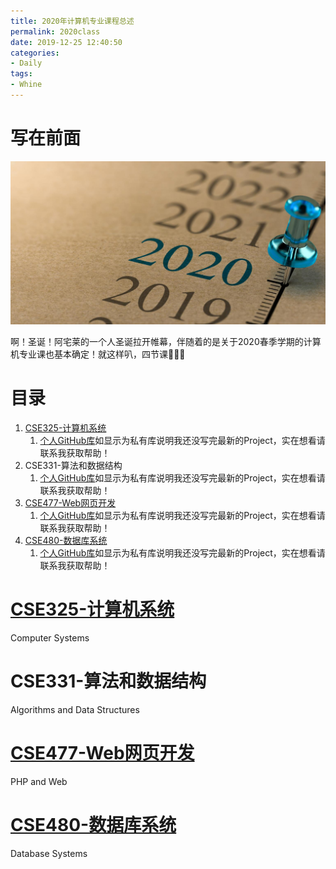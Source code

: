 ```yaml
---
title: 2020年计算机专业课程总述
permalink: 2020class
date: 2019-12-25 12:40:50
categories:
- Daily
tags:
- Whine
---
```


# 写在前面

![](https://raw.githubusercontent.com/liutiantian233/Blog/master/201912/2020pin.jpg)

啊！圣诞！阿宅莱的一个人圣诞拉开帷幕，伴随着的是关于2020春季学期的计算机专业课也基本确定！就这样叭，四节课🐛🐛🐛

<!-- more -->

# 目录

1. [CSE325-计算机系统](https://www.cse.msu.edu/~cse325/)
   1. [个人GitHub库](https://github.com/liutiantian233/CSE325)如显示为私有库说明我还没写完最新的Project，实在想看请联系我获取帮助！
2. CSE331-算法和数据结构
   1. [个人GitHub库](https://github.com/liutiantian233/CSE331)如显示为私有库说明我还没写完最新的Project，实在想看请联系我获取帮助！
3. [CSE477-Web网页开发](https://facweb.cse.msu.edu/ghassem3/cse477/)
   1. [个人GitHub库](https://github.com/liutiantian233/CSE477)如显示为私有库说明我还没写完最新的Project，实在想看请联系我获取帮助！
4. [CSE480-数据库系统](https://www.cse.msu.edu/~cse480/)
   1. [个人GitHub库](https://github.com/liutiantian233/CSE480)如显示为私有库说明我还没写完最新的Project，实在想看请联系我获取帮助！

# [CSE325-计算机系统](https://www.cse.msu.edu/~cse325/)

Computer Systems

# CSE331-算法和数据结构

Algorithms and Data Structures

# [CSE477-Web网页开发](https://facweb.cse.msu.edu/ghassem3/cse477/)

PHP and Web

# [CSE480-数据库系统](https://www.cse.msu.edu/~cse480/)

Database Systems